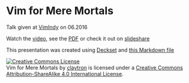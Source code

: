 # Vim for Mere Mortals

Talk given at [VimIndy][vimindy] on 06.2016

Watch the [video][video],
see the [PDF][pdf] or check it out on [slideshare][slideshare]

This presentation was created using [Deckset][deckset] and [this Markdown file](slides.md)

<a rel="license" href="http://creativecommons.org/licenses/by-sa/4.0/"><img alt="Creative Commons License" style="border-width:0" src="https://i.creativecommons.org/l/by-sa/4.0/88x31.png" /></a><br /><span xmlns:dct="http://purl.org/dc/terms/" property="dct:title">Vim for Mere Mortals</span> by <a xmlns:cc="http://creativecommons.org/ns#" href="http://claytron.com" property="cc:attributionName" rel="cc:attributionURL">claytron</a> is licensed under a <a rel="license" href="http://creativecommons.org/licenses/by-sa/4.0/">Creative Commons Attribution-ShareAlike 4.0 International License</a>.

[vimindy]: https://twitter.com/vimindy
[video]: #
[pdf]: slides.pdf
[slideshare]: #
[deckset]: http://www.decksetapp.com/
